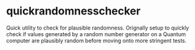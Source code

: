 # quickrandomnesschecker
Quick utility to check for plausible randomness. Orignally setup to quickly check if values generated by a random number generator on a Quantum computer are plausibly random before moving onto more stringent tests.
